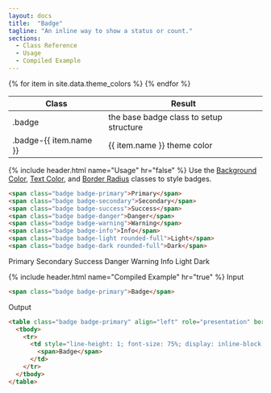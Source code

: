 ```yaml
---
layout: docs
title:  "Badge"
tagline: "An inline way to show a status or count."
sections:
  - Class Reference
  - Usage
  - Compiled Example
---
```

<a class="anchor" name="class-reference"></a>
<div class="table-utilities">
  <table class="table">
    <thead>
      <tr>
        <th>Class</th>
        <th>Result</th>
      </tr>
    </thead>
    <tbody>
      <tr><td class="class">.badge</td><td class="result">the base badge class to setup structure</td></tr>
      {% for item in site.data.theme_colors %}
        <tr><td class="class">.badge-{{ item.name }}</td><td class="result">{{ item.name }} theme color</td></tr>
      {% endfor %}
    </tbody>
  </table>
</div>


{% include header.html name="Usage" hr="false" %}
Use the [Background Color](/docs/background-color), [Text Color](/docs/text-color), and [Border Radius](/docs/border-radius) classes to style badges.

```html
<span class="badge badge-primary">Primary</span>
<span class="badge badge-secondary">Secondary</span>
<span class="badge badge-success">Success</span>
<span class="badge badge-danger">Danger</span>
<span class="badge badge-warning">Warning</span>
<span class="badge badge-info">Info</span>
<span class="badge badge-light rounded-full">Light</span>
<span class="badge badge-dark rounded-full">Dark</span>
```

<span class="badge badge-primary">Primary</span>
<span class="badge badge-secondary">Secondary</span>
<span class="badge badge-success">Success</span>
<span class="badge badge-danger">Danger</span>
<span class="badge badge-warning">Warning</span>
<span class="badge badge-info">Info</span>
<span class="badge badge-light rounded-pill">Light</span>
<span class="badge badge-dark rounded-pill">Dark</span>

{% include header.html name="Compiled Example" hr="true" %}
<span class="badge rounded-pill badge-input">Input</span>
```html
<span class="badge badge-primary">Badge</span>
```

<span class="badge rounded-pill badge-output">Output</span>
```html
<table class="badge badge-primary" align="left" role="presentation" border="0" cellpadding="0" cellspacing="0">
  <tbody>
    <tr>
      <td style="line-height: 1; font-size: 75%; display: inline-block; font-weight: 700; white-space: nowrap; border-radius: 4px; margin: 0; padding: 4px 6.4px;" align="center" valign="baseline">
        <span>Badge</span>
      </td>
    </tr>
  </tbody>
</table>
```

